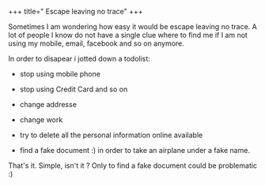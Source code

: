 +++
title=" Escape leaving no trace"
+++

Sometimes I am wondering how easy it would be escape leaving no trace. A lot of people I know do not have a single clue where to find me if I am not using my mobile, email, facebook and so on anymore.

In order to disapear i jotted down a todolist:




  * stop using mobile phone


  * stop using Credit Card and so on


  * change addresse


  * change work


  * try to delete all the personal information online available


  * find a fake document :) in order to take an airplane under a fake name.



That's it. Simple, isn't it ? Only to find a fake document could be problematic :)
